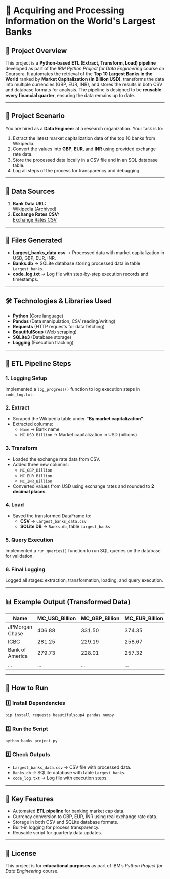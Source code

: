 # 🏦 Acquiring and Processing Information on the World's Largest Banks

## 📌 Project Overview
This project is a **Python-based ETL (Extract, Transform, Load) pipeline** developed as part of the *IBM Python Project for Data Engineering* course on Coursera. It automates the retrieval of the **Top 10 Largest Banks in the World** ranked by **Market Capitalization (in Billion USD)**, transforms the data into multiple currencies (GBP, EUR, INR), and stores the results in both CSV and database formats for analysis. The pipeline is designed to be **reusable every financial quarter**, ensuring the data remains up to date.

---

## 🎯 Project Scenario
You are hired as a **Data Engineer** at a research organization. Your task is to:
1. Extract the latest market capitalization data of the top 10 banks from Wikipedia.
2. Convert the values into **GBP**, **EUR**, and **INR** using provided exchange rate data.
3. Store the processed data locally in a CSV file and in an SQL database table.
4. Log all steps of the process for transparency and debugging.

---

## 🔹 Data Sources
1. **Bank Data URL:**  
[Wikipedia (Archived)](https://web.archive.org/web/20230908091635/https://en.wikipedia.org/wiki/List_of_largest_banks)  
2. **Exchange Rates CSV:**  
[Exchange Rates CSV](https://cf-courses-data.s3.us.cloud-object-storage.appdomain.cloud/IBMSkillsNetwork-PY0221EN-Coursera/labs/v2/exchange_rate.csv)

---

## 📂 Files Generated
- **Largest_banks_data.csv** → Processed data with market capitalization in USD, GBP, EUR, INR.
- **Banks.db** → SQLite database storing processed data in table `Largest_banks`.
- **code_log.txt** → Log file with step-by-step execution records and timestamps.

---

## 🛠️ Technologies & Libraries Used
- **Python** (Core language)
- **Pandas** (Data manipulation, CSV reading/writing)
- **Requests** (HTTP requests for data fetching)
- **BeautifulSoup** (Web scraping)
- **SQLite3** (Database storage)
- **Logging** (Execution tracking)

---

## 🔄 ETL Pipeline Steps

### 1. **Logging Setup**
Implemented a `log_progress()` function to log execution steps in `code_log.txt`.

### 2. **Extract**
- Scraped the Wikipedia table under **"By market capitalization"**.
- Extracted columns:  
  - `Name` → Bank name  
  - `MC_USD_Billion` → Market capitalization in USD (billions)

### 3. **Transform**
- Loaded the exchange rate data from CSV.
- Added three new columns:  
  - `MC_GBP_Billion`  
  - `MC_EUR_Billion`  
  - `MC_INR_Billion`  
- Converted values from USD using exchange rates and rounded to **2 decimal places**.

### 4. **Load**
- Saved the transformed DataFrame to:
  - **CSV** → `Largest_banks_data.csv`  
  - **SQLite DB** → `Banks.db`, table `Largest_banks`

### 5. **Query Execution**
Implemented a `run_queries()` function to run SQL queries on the database for validation.

### 6. **Final Logging**
Logged all stages: extraction, transformation, loading, and query execution.

---

## 📊 Example Output (Transformed Data)

| Name                | MC_USD_Billion | MC_GBP_Billion | MC_EUR_Billion | MC_INR_Billion |
|---------------------|----------------|----------------|----------------|----------------|
| JPMorgan Chase      | 406.88         | 331.50         | 374.35         | 33540.12       |
| ICBC                | 281.25         | 229.19         | 258.67         | 23181.75       |
| Bank of America     | 279.73         | 228.01         | 257.32         | 23061.19       |
| ...                 | ...            | ...            | ...            | ...            |

---

## 🚀 How to Run

### 1️⃣ Install Dependencies
```bash
pip install requests beautifulsoup4 pandas numpy
```

### 2️⃣ Run the Script
```bash
python banks_project.py
```

### 3️⃣ Check Outputs
- `Largest_banks_data.csv` → CSV file with processed data.
- `Banks.db` → SQLite database with table `Largest_banks`.
- `code_log.txt` → Log file with execution steps.

---

## 📌 Key Features
- Automated **ETL pipeline** for banking market cap data.
- Currency conversion to GBP, EUR, INR using real exchange rate data.
- Storage in both CSV and SQLite database formats.
- Built-in logging for process transparency.
- Reusable script for quarterly data updates.

---

## 📜 License
This project is for **educational purposes** as part of IBM’s *Python Project for Data Engineering* course.
